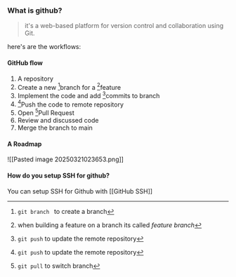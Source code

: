 ### What is github?
> it's a web-based platform for version control and collaboration using Git.

here's are the workflows:
#### GitHub flow
1. A repository 
2. Create a new [^2]branch for a [^1]feature 
3. Implement the code and add [^4]commits to branch
4. [^4]Push the code to remote repository
5. Open [^5]Pull Request 
6. Review and discussed code
7. Merge the branch to main

#### A Roadmap
![[Pasted image 20250321023653.png]]



[^1]: when building a feature on a branch its called *feature branch*
[^2]: `git branch ` to create a branch
[^3]: `git commit` to add changes
[^4]: `git push` to update the remote repository
[^5]: `git pull` to switch branch

#### How do you setup SSH for github?
You can setup SSH for Github with [[GitHub SSH]]
